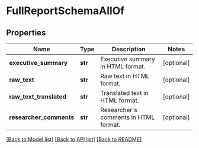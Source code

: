 # FullReportSchemaAllOf


## Properties
Name | Type | Description | Notes
------------ | ------------- | ------------- | -------------
**executive_summary** | **str** | Executive summary in HTML format. | [optional] 
**raw_text** | **str** | Raw text in HTML format. | [optional] 
**raw_text_translated** | **str** | Translated text in HTML format. | [optional] 
**researcher_comments** | **str** | Researcher&#39;s comments in HTML format. | [optional] 

[[Back to Model list]](../README.md#documentation-for-models) [[Back to API list]](../README.md#documentation-for-api-endpoints) [[Back to README]](../README.md)


